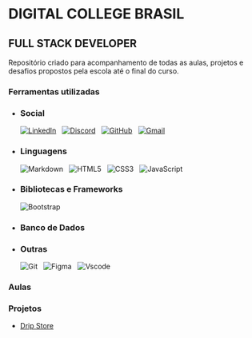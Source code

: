 # DIGITAL COLLEGE BRASIL

## FULL STACK DEVELOPER

Repositório criado para acompanhamento de todas as aulas, projetos e desafios propostos pela escola até o final do curso.

### Ferramentas utilizadas

- ### Social

  [![LinkedIn](https://img.shields.io/badge/LinkedIn-0077B5?style=for-the-badge&logo=linkedin&logoColor=white)](https://www.linkedin.com/in/rafael-queirozz/) &nbsp;
  [![Discord](https://img.shields.io/badge/Discord-7289DA?style=for-the-badge&logo=discord&logoColor=white)](https://discord.com/channels/@rafaelqueirozz/) &nbsp;
  [![GitHub](https://img.shields.io/badge/GitHub-100000?style=for-the-badge&logo=github&logoColor=white)](https://github.com/rafaelqueirozz) &nbsp;
  [![Gmail](https://img.shields.io/badge/Gmail-333333?style=for-the-badge&logo=gmail&logoColor=red)](mailto:rafaelqueiroz.dev@gmail.com)

- ### Linguagens

  ![Markdown](https://img.shields.io/badge/Markdown-000?style=for-the-badge&logo=markdown) &nbsp;
  ![HTML5](https://img.shields.io/badge/html5-%23E34F26.svg?style=for-the-badge&logo=html5&logoColor=white) &nbsp;
  ![CSS3](https://img.shields.io/badge/css3-%231572B6.svg?style=for-the-badge&logo=css3&logoColor=white) &nbsp;
  ![JavaScript](https://img.shields.io/badge/javascript-%23323330.svg?style=for-the-badge&logo=javascript&logoColor=%23F7DF1E) &nbsp;

- ### Bibliotecas e Frameworks

  ![Bootstrap](https://img.shields.io/badge/bootstrap-%238511FA.svg?style=for-the-badge&logo=bootstrap&logoColor=white) &nbsp;

- ### Banco de Dados

- ### Outras
  ![Git](https://img.shields.io/badge/GIT-E44C30?style=for-the-badge&logo=git&logoColor=white) &nbsp;
  ![Figma](https://img.shields.io/badge/Figma-696969?style=for-the-badge&logo=figma&logoColor=figma) &nbsp;
  ![Vscode](https://img.shields.io/badge/Vscode-007ACC?style=for-the-badge&logo=visual-studio-code&logoColor=white)

### Aulas

### Projetos

- [Drip Store]()
